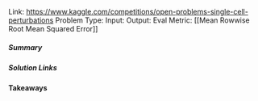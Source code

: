 Link: https://www.kaggle.com/competitions/open-problems-single-cell-perturbations
Problem Type: 
Input: 
Output: 
Eval Metric: [[Mean Rowwise Root Mean Squared Error]]
##### Summary
##### Solution Links

#### Takeaways
